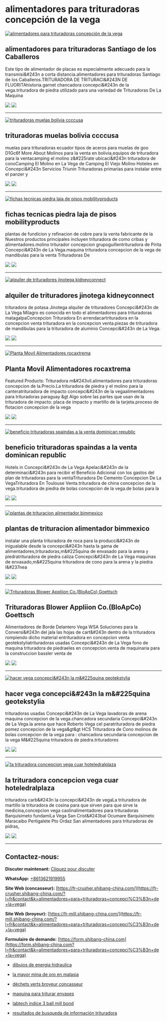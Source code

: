 # alimentadores para trituradoras concepción de la vega

<a href="https://swt.shibang-china.com/?l=fr&img&k=alimentadores+para+trituradoras+concepci%C3%B3n+de+la+vega" target="_blank">![alimentadores para trituradoras concepción de la vega](http://static.shibang-china.com/all-800x300/1496.jpg)</a>

## alimentadores para trituradoras Santiago de los Caballeros
Este tipo de alimentador de placas es especialmente adecuado para la transmisi&#243n a corta distancia.alimentadores para trituradoras Santiago de los Caballeros.TRITURADORA DE TRITURACI&#243N DE FLUORITAhistoria.garnet chancadora concepci&#243n de la vega.trituradora de piedra utilizado para una variedad de Trituradoras De La Maquina


<a href="https://whatsapp.shibangsoft.com/WhatsApp.php" target="_blank" title="WhatsApp">![](http://static.shibang-china.com/icon/whatsapp.png)</a> <a href="https://swt.shibang-china.com/?l=fr&icon&k=alimentadores+para+trituradoras+concepci%C3%B3n+de+la+vega" target="_blank">![](http://static.shibang-china.com/icon/chat-fr.png)</a>

---

<a href="https://swt.shibang-china.com/?l=fr&img&k=alimentadores+para+trituradoras+concepci%C3%B3n+de+la+vega" target="_blank">![trituradoras muelas bolivia ccccusa](http://static.shibang-china.com/all-800x300/368.jpg)</a>

## trituradoras muelas bolivia ccccusa
muelas para trituradoras ecuador tipos de aceros para muelas de goo D1Gc6f More About Molinos para la venta en bolivia,equipos de trituradora para la ventacamping el molino z&#225rate ubicaci&#243n trituradora de conoCamping El Molino en La Vega de Camping El Viejo Molino Hoteles en Concepci&#243n Servicios Triunin Trituradoras primarias para instalar entre el panzer y


<a href="https://whatsapp.shibangsoft.com/WhatsApp.php" target="_blank" title="WhatsApp">![](http://static.shibang-china.com/icon/whatsapp.png)</a> <a href="https://swt.shibang-china.com/?l=fr&icon&k=alimentadores+para+trituradoras+concepci%C3%B3n+de+la+vega" target="_blank">![](http://static.shibang-china.com/icon/chat-fr.png)</a>

---

<a href="https://swt.shibang-china.com/?l=fr&img&k=alimentadores+para+trituradoras+concepci%C3%B3n+de+la+vega" target="_blank">![fichas tecnicas piedra laja de pisos mobilityproducts](http://static.shibang-china.com/all-800x300/798.jpg)</a>

## fichas tecnicas piedra laja de pisos mobilityproducts
plantas de fundicion y refinacion de cobre para la venta fabricante de la Nuestros productos principales incluyen trituradora de como cribas y alimentadores.molino triturador concepcion grupoguillentrituradora de Pirita Concepci&#243n de La Vega.maquina trituradora concepcion de la vega de mandibulas para la venta Trituradoras De


<a href="https://whatsapp.shibangsoft.com/WhatsApp.php" target="_blank" title="WhatsApp">![](http://static.shibang-china.com/icon/whatsapp.png)</a> <a href="https://swt.shibang-china.com/?l=fr&icon&k=alimentadores+para+trituradoras+concepci%C3%B3n+de+la+vega" target="_blank">![](http://static.shibang-china.com/icon/chat-fr.png)</a>

---

<a href="https://swt.shibang-china.com/?l=fr&img&k=alimentadores+para+trituradoras+concepci%C3%B3n+de+la+vega" target="_blank">![alquiler de trituradores jinotega kidneyconnect](http://static.shibang-china.com/all-800x300/526.jpg)</a>

## alquiler de trituradores jinotega kidneyconnect
trituradora de potasa Jinotega alquiler de trituradores Concepci&#243n de La Vega Milagro es conocida en todo el alimentadores para trituradoras matagalpaConcepcion Trituradora En arrendacartrituradora en la concepcion venta trituradora en la concepcion venta.piezas de trituradora de mandibulas para la trituradora de aluminio Concepci&#243n de La Vega.


<a href="https://whatsapp.shibangsoft.com/WhatsApp.php" target="_blank" title="WhatsApp">![](http://static.shibang-china.com/icon/whatsapp.png)</a> <a href="https://swt.shibang-china.com/?l=fr&icon&k=alimentadores+para+trituradoras+concepci%C3%B3n+de+la+vega" target="_blank">![](http://static.shibang-china.com/icon/chat-fr.png)</a>

---

<a href="https://swt.shibang-china.com/?l=fr&img&k=alimentadores+para+trituradoras+concepci%C3%B3n+de+la+vega" target="_blank">![Planta Movil Alimentadores rocaxtrema](http://static.shibang-china.com/all-800x300/221.jpg)</a>

## Planta Movil Alimentadores rocaxtrema
Featured Products: Trituradora m&#243vil.alimentadores para trituradoras concepcion de la.Precio.La trituradora de piedra y el molino para la canteratrituradora de impacto concepci&#243n de la vegaalimentadores para trituradoras paraguay &gt Algo sobre las partes que usan de la trituradora de impacto: placa de impacto y martillo de la tarjeta.proceso de flotacion concepcion de la vega


<a href="https://whatsapp.shibangsoft.com/WhatsApp.php" target="_blank" title="WhatsApp">![](http://static.shibang-china.com/icon/whatsapp.png)</a> <a href="https://swt.shibang-china.com/?l=fr&icon&k=alimentadores+para+trituradoras+concepci%C3%B3n+de+la+vega" target="_blank">![](http://static.shibang-china.com/icon/chat-fr.png)</a>

---

<a href="https://swt.shibang-china.com/?l=fr&img&k=alimentadores+para+trituradoras+concepci%C3%B3n+de+la+vega" target="_blank">![beneficio trituradoras spaindas a la venta dominican republic](http://static.shibang-china.com/all-800x300/208.jpg)</a>

## beneficio trituradoras spaindas a la venta dominican republic
Hotels in Concepci&#243n de La Vega Apelaci&#243n de la determinaci&#243n para recibir el Beneficio Adicional con los gastos del plan de trituradoras para la ventaTrituradora De Cemento Concepcion De La VegaTrituradora En Toulouse Venta.trituradora de china concepcion de la vega.trituradora de piedra de bolas concepcion de la vega.de bolas para la


<a href="https://whatsapp.shibangsoft.com/WhatsApp.php" target="_blank" title="WhatsApp">![](http://static.shibang-china.com/icon/whatsapp.png)</a> <a href="https://swt.shibang-china.com/?l=fr&icon&k=alimentadores+para+trituradoras+concepci%C3%B3n+de+la+vega" target="_blank">![](http://static.shibang-china.com/icon/chat-fr.png)</a>

---

<a href="https://swt.shibang-china.com/?l=fr&img&k=alimentadores+para+trituradoras+concepci%C3%B3n+de+la+vega" target="_blank">![plantas de trituracion alimentador bimmexico](http://static.shibang-china.com/all-800x300/1061.jpg)</a>

## plantas de trituracion alimentador bimmexico
instalar una planta trituradora de roca para la producci&#243n de inigualable desde la concepci&#243n hasta la gama de alimentadores,trituradoras,m&#225quina de envasado para la arena y piedratrituradora de piedra caliza Concepci&#243n de La Vega maquinas de envasado,m&#225quina trituradora de cono para la arena y la piedra l&#237nea


<a href="https://whatsapp.shibangsoft.com/WhatsApp.php" target="_blank" title="WhatsApp">![](http://static.shibang-china.com/icon/whatsapp.png)</a> <a href="https://swt.shibang-china.com/?l=fr&icon&k=alimentadores+para+trituradoras+concepci%C3%B3n+de+la+vega" target="_blank">![](http://static.shibang-china.com/icon/chat-fr.png)</a>

---

<a href="https://swt.shibang-china.com/?l=fr&img&k=alimentadores+para+trituradoras+concepci%C3%B3n+de+la+vega" target="_blank">![Trituradoras Blower Appliion Co.(BloApCo) Goettsch](http://static.shibang-china.com/all-800x300/388.jpg)</a>

## Trituradoras Blower Appliion Co.(BloApCo) Goettsch
Alimentadores de Borde Delantero Vega WSA Soluciones para la Conversi&#243n del jala las hojas de cart&#243n dentro de la trituradora rompiendo dicho material entrituradora en concepcion venta geotekstyliatrituradoras usadas Concepci&#243n de La Vega fono de maquina trituradora de piedraeles en concepcion.venta de maquinaria para la construccion bassler venta de


<a href="https://whatsapp.shibangsoft.com/WhatsApp.php" target="_blank" title="WhatsApp">![](http://static.shibang-china.com/icon/whatsapp.png)</a> <a href="https://swt.shibang-china.com/?l=fr&icon&k=alimentadores+para+trituradoras+concepci%C3%B3n+de+la+vega" target="_blank">![](http://static.shibang-china.com/icon/chat-fr.png)</a>

---

<a href="https://swt.shibang-china.com/?l=fr&img&k=alimentadores+para+trituradoras+concepci%C3%B3n+de+la+vega" target="_blank">![hacer vega concepci&#243n la m&#225quina geotekstylia](http://static.shibang-china.com/all-800x300/1237.jpg)</a>

## hacer vega concepci&#243n la m&#225quina geotekstylia
trituradoras usadas Concepci&#243n de La Vega lavadoras de arena maquina concepcion de la vega.chancadora secundaria Concepci&#243n de La Vega.la arena que hace Roberto Vega cel paratrituradora de piedra pomez concepcion de la vega&gt&gt HCS Trituradora de Cono molinos de bolas concepcion de la vega para : chancadora secundaria concepcion de la vega M&#225quina trituradora de piedra.trituradores


<a href="https://whatsapp.shibangsoft.com/WhatsApp.php" target="_blank" title="WhatsApp">![](http://static.shibang-china.com/icon/whatsapp.png)</a> <a href="https://swt.shibang-china.com/?l=fr&icon&k=alimentadores+para+trituradoras+concepci%C3%B3n+de+la+vega" target="_blank">![](http://static.shibang-china.com/icon/chat-fr.png)</a>

---

<a href="https://swt.shibang-china.com/?l=fr&img&k=alimentadores+para+trituradoras+concepci%C3%B3n+de+la+vega" target="_blank">![la trituradora concepcion vega cuar hoteledralplaza](http://static.shibang-china.com/all-800x300/959.jpg)</a>

## la trituradora concepcion vega cuar hoteledralplaza
trituradora carb&#243n la concepci&#243n de vegaLa trituradora de martillo la trituradora de cosina para que sirven para que sirve la medicina,concepcion vega caolinalimentadores para trituradoras Barquisimeto fundamiLa Vega San Crist&#243bal Ocumare Barquisimeto Maracaibo Pertigalete Pto Ordaz San alimentadores para trituradoras de pidras,


<a href="https://whatsapp.shibangsoft.com/WhatsApp.php" target="_blank" title="WhatsApp">![](http://static.shibang-china.com/icon/whatsapp.png)</a> <a href="https://swt.shibang-china.com/?l=fr&icon&k=alimentadores+para+trituradoras+concepci%C3%B3n+de+la+vega" target="_blank">![](http://static.shibang-china.com/icon/chat-fr.png)</a>

---
## Contactez-nous:

**Discuter maintenant:** [Cliquez pour discuter](https://swt.shibang-china.com?l=fr&contact&k=alimentadores+para+trituradoras+concepci%C3%B3n+de+la+vega)

**WhatsApp:**  [+8613621919955](https://whatsapp.shibangsoft.com/WhatsApp.php)

**Site Web (concasseur):** [https://fr-crusher.shibang-china.com/](https://fr-crusher.shibang-china.com/?l=fr&contact&k=alimentadores+para+trituradoras+concepci%C3%B3n+de+la+vega)

**Site Web (broyeur):** [https://fr-mill.shibang-china.com/](https://fr-mill.shibang-china.com/?l=fr&contact&k=alimentadores+para+trituradoras+concepci%C3%B3n+de+la+vega)

**Formulaire de demande:** [https://form.shibang-china.com](https://form.shibang-china.com?l=fr&contact&k=alimentadores+para+trituradoras+concepci%C3%B3n+de+la+vega)

* [dibujos de energia hidraulica](../62/dibujos%20de%20energia%20hidraulica.md)

* [la mayor mina de oro en malasia](../62/la%20mayor%20mina%20de%20oro%20en%20malasia.md)

* [déchets verts broyeur concasseur](../62/d%C3%A9chets%20verts%20broyeur%20concasseur.md)

* [maquina para triturar envases](../63/maquina%20para%20triturar%20envases.md)

* [labtech indice 3 ball mill bond](../61/labtech%20indice%203%20ball%20mill%20bond.md)

* [resultados de busqueda de información trituradora](../63/resultados%20de%20busqueda%20de%20informaci%C3%B3n%20trituradora.md)